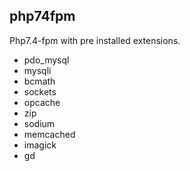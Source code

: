 ## php74fpm

Php7.4-fpm with pre installed extensions.

- pdo_mysql 
- mysqli 
- bcmath 
- sockets 
- opcache 
- zip 
- sodium
- memcached
- imagick
- gd

